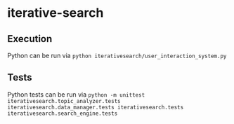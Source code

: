 # iterative-search

## Execution

Python can be run via ```python iterativesearch/user_interaction_system.py```

## Tests

Python tests can be run via ```python -m unittest iterativesearch.topic_analyzer.tests iterativesearch.data_manager.tests iterativesearch.tests iterativesearch.search_engine.tests```
